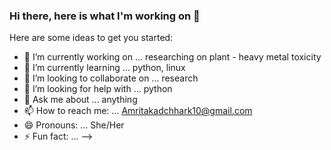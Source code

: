 ### Hi there, here is what I'm working on 👋
 
Here are some ideas to get you started:

- 🔭 I’m currently working on ... researching on plant - heavy metal toxicity
- 🌱 I’m currently learning ... python, linux
- 👯 I’m looking to collaborate on ... research
- 🤔 I’m looking for help with ... python
- 💬 Ask me about ... anything
- 📫 How to reach me: ... Amritakadchhark10@gmail.com
- 😄 Pronouns: ... She/Her
- ⚡ Fun fact: ... 
-->
